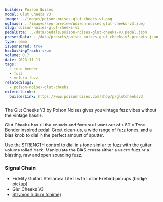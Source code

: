 ```yaml
---
builder: Poison Noises
model: Glut Cheeks V3
image: ../images/poison-noises-glut-cheeks-v3.png
ogImage: ../images/seo-preview/poison-noises-glut-cheeks-v3.jpeg
slug: poison-noises-glut-cheeks-v3
pedalData: ../data/pedals/poison-noises-glut-cheeks-v3.pedal.json
presetsData: ../data/presets/poison-noises-glut-cheeks-v3.presets.json
type: demo
isSponsored: true
hasBackingTrack: true
volume: 0.7
date: 2023-11-11
tags:
  - tone bender
  - fuzz
  - velcro fuzz
relatedSlugs:
  - poison-noises-glut-cheeks
externalLinks:
  builderLink: https://www.poisonnoises.com/shop/p/glutcheeksv3
---
```


The Glut Cheeks V3 by Poison Noises gives you vintage fuzz vibes without the vintage hassle.

Glut Cheeks has all the sounds and features I want out of a 60's Tone Bender inspired pedal: Great clean-up, a wide range of fuzz tones, and a bias knob to dial in the perfect amount of sputter.

Use the STRENGTH control to dial in a tone similar to fuzz with the guitar volume rolled back. Manipulate the BIAS create either a velcro fuzz or a blasting, raw and open sounding fuzz.

### Signal Chain

- Fidelity Guitars Stellarosa Lite II with Lollar Firebird pickups (bridge pickup)
- Glut Cheeks V3
- [Strymon Iridium (chime)](/demos/strymon-iridium)
